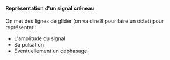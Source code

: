 #### Représentation d'un signal créneau
On met des lignes de glider (on va dire 8 pour faire un octet) pour représenter : 
- L'amplitude du signal
- Sa pulsation
- Éventuellement un déphasage

